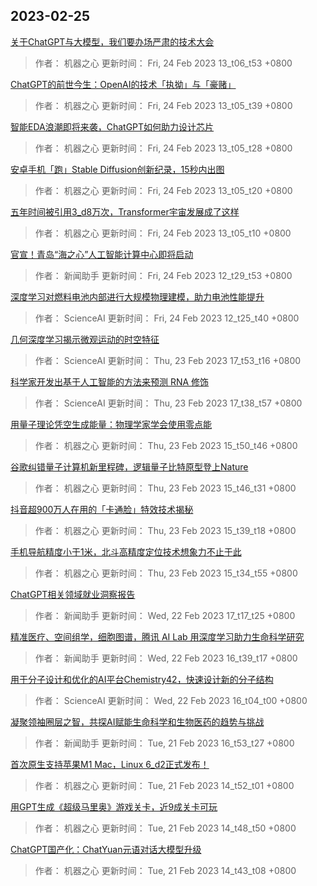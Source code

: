 
## 2023-02-25

 [关于ChatGPT与大模型，我们要办场严肃的技术大会](https://www.jiqizhixin.com/articles/2023-02-24-8)

> 作者： 机器之心  更新时间： Fri, 24 Feb 2023 13_t06_t53 +0800

 [ChatGPT的前世今生：OpenAI的技术「执拗」与「豪赌」](https://www.jiqizhixin.com/articles/2023-02-24-7)

> 作者： 机器之心  更新时间： Fri, 24 Feb 2023 13_t05_t39 +0800

 [智能EDA浪潮即将来袭，ChatGPT如何助力设计芯片](https://www.jiqizhixin.com/articles/2023-02-24-6)

> 作者： 机器之心  更新时间： Fri, 24 Feb 2023 13_t05_t28 +0800

 [安卓手机「跑」Stable Diffusion创新纪录，15秒内出图](https://www.jiqizhixin.com/articles/2023-02-24-3)

> 作者： 机器之心  更新时间： Fri, 24 Feb 2023 13_t05_t20 +0800

 [五年时间被引用3_d8万次，Transformer宇宙发展成了这样](https://www.jiqizhixin.com/articles/2023-02-24-2)

> 作者： 机器之心  更新时间： Fri, 24 Feb 2023 13_t05_t10 +0800

 [官宣！青岛“海之心”人工智能计算中心即将启动](https://www.jiqizhixin.com/articles/2023-02-24-5)

> 作者： 新闻助手  更新时间： Fri, 24 Feb 2023 12_t29_t53 +0800

 [深度学习对燃料电池内部进行大规模物理建模，助力电池性能提升](https://www.jiqizhixin.com/articles/2023-02-24-4)

> 作者： ScienceAI  更新时间： Fri, 24 Feb 2023 12_t25_t40 +0800

 [几何深度学习揭示微观运动的时空特征](https://www.jiqizhixin.com/articles/2023-02-23-6)

> 作者： ScienceAI  更新时间： Thu, 23 Feb 2023 17_t53_t16 +0800

 [科学家开发出基于人工智能的方法来预测 RNA 修饰](https://www.jiqizhixin.com/articles/2023-02-23-5)

> 作者： ScienceAI  更新时间： Thu, 23 Feb 2023 17_t38_t57 +0800

 [用量子理论凭空生成能量：物理学家学会使用零点能](https://www.jiqizhixin.com/articles/2023-02-23-4)

> 作者： 机器之心  更新时间： Thu, 23 Feb 2023 15_t50_t46 +0800

 [谷歌纠错量子计算机新里程碑，逻辑量子比特原型登上Nature](https://www.jiqizhixin.com/articles/2023-02-23-3)

> 作者： 机器之心  更新时间： Thu, 23 Feb 2023 15_t46_t31 +0800

 [抖音超900万人在用的「卡通脸」特效技术揭秘](https://www.jiqizhixin.com/articles/2023-02-23-2)

> 作者： 机器之心  更新时间： Thu, 23 Feb 2023 15_t39_t18 +0800

 [手机导航精度小于1米，北斗高精度定位技术想象力不止于此](https://www.jiqizhixin.com/articles/2023-02-23)

> 作者： 机器之心  更新时间： Thu, 23 Feb 2023 15_t34_t55 +0800

 [ChatGPT相关领域就业洞察报告](https://www.jiqizhixin.com/articles/2023-02-22-2)

> 作者： 新闻助手  更新时间： Wed, 22 Feb 2023 17_t17_t25 +0800

 [精准医疗、空间组学，细胞图谱，腾讯 AI Lab 用深度学习助力生命科学研究](https://www.jiqizhixin.com/articles/2023-02-22)

> 作者： 新闻助手  更新时间： Wed, 22 Feb 2023 16_t39_t17 +0800

 [用于分子设计和优化的AI平台Chemistry42，快速设计新的分子结构](https://www.jiqizhixin.com/articles/2023-02-22-12)

> 作者： ScienceAI  更新时间： Wed, 22 Feb 2023 16_t04_t00 +0800

 [凝聚领袖圈层之智，共探AI赋能生命科学和生物医药的趋势与挑战](https://www.jiqizhixin.com/articles/2023-02-21-5)

> 作者： 新闻助手  更新时间： Tue, 21 Feb 2023 16_t53_t27 +0800

 [首次原生支持苹果M1 Mac，Linux 6_d2正式发布！](https://www.jiqizhixin.com/articles/2023-02-21-4)

> 作者： 机器之心  更新时间： Tue, 21 Feb 2023 14_t52_t01 +0800

 [用GPT生成《超级马里奥》游戏关卡，近9成关卡可玩](https://www.jiqizhixin.com/articles/2023-02-21-3)

> 作者： 机器之心  更新时间： Tue, 21 Feb 2023 14_t48_t50 +0800

 [ChatGPT国产化：ChatYuan元语对话大模型升级](https://www.jiqizhixin.com/articles/2023-02-21-2)

> 作者： 机器之心  更新时间： Tue, 21 Feb 2023 14_t43_t08 +0800

